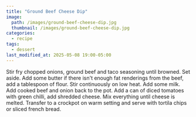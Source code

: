 ```yaml
---
title: "Ground Beef Cheese Dip"
image: 
  path: /images/ground-beef-cheese-dip.jpg
  thumbnail: /images/ground-beef-cheese-dip.jpg
categories:
  - recipe
tags:
  - dessert
last_modified_at: 2025-05-08 19:00-05:00
---
```


Stir fry chopped onions, ground beef and taco seasoning until browned. Set aside. Add some butter if there isn't enough fat renderings from the beef, add a tablespoon of flour. Stir continuously on low heat. Add some milk. Add cooked beef and onion back to the pot. Add a can of diced tomatoes with green chilli, add shredded cheese. Mix everything until cheese is melted. 
Transfer to a crockpot on warm setting and serve with tortila chips or sliced french bread.
